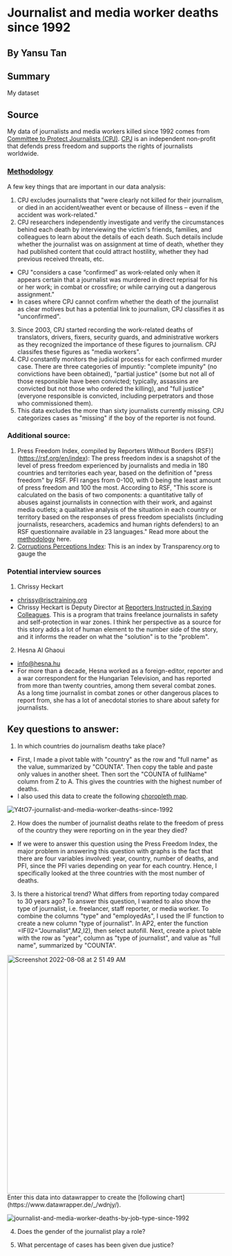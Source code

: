 # Journalist and media worker deaths since 1992
## By Yansu Tan
## Summary
My dataset
## Source
My data of journalists and media workers killed since 1992 comes from [Committee to Protect Journalists (CPJ)](https://cpj.org/data/). [CPJ](https://cpj.org/about/) is an independent non-profit that defends press freedom and supports the rights of journalists worldwide.
### [Methodology](https://cpj.org/data-methodology/)
A few key things that are important in our data analysis:
1. CPJ excludes journalists that "were clearly not killed for their journalism, or died in an accident/weather event or because of illness – even if the accident was work-related." 
2. CPJ researchers independently investigate and verify the circumstances behind each death by interviewing the victim's friends, families, and colleagues to learn about the details of each death. Such details include whether the journalist was on assignment at time of death, whether they had published content that could attract hostility, whether they had previous received threats, etc. 
  * CPJ "considers a case “confirmed” as work-related only when it appears certain that a journalist was murdered in direct reprisal for his or her work; in combat or crossfire; or while carrying out a dangerous assignment." 
  * In cases where CPJ cannot confirm whether the death of the journalist as clear motives but has a potential link to journalism, CPJ classifies it as "unconfirmed".
3. Since 2003, CPJ started recording the work-related deaths of translators, drivers, fixers, security guards, and administrative workers as they recognized the importance of these figures to journalism. CPJ classifes these figures as "media workers".
4. CPJ constantly monitors the judicial process for each confirmed murder case. There are three categories of impuntiy: "complete impunity" (no convictions have been obtained), "partial justice" (some but not all of those responsible have been convicted; typically, assassins are convicted but not those who ordered the killing), and "full justice" (everyone responsible is convicted, including perpetrators and those who commissioned them).
5. This data excludes the more than sixty journalists currently missing. CPJ categorizes cases as "missing" if the boy of the reporter is not found.
### Additional source: 
1. Press Freedom Index, compiled by Reporters Without Borders (RSF)](https://rsf.org/en/index): The press freedom index is a snapshot of the level of press freedom experienced by journalists and media in 180 countries and territories each year, based on the definition of "press freedom" by RSF. PFI ranges from 0-100, with 0 being the least amount of press freedom and 100 the most. According to RSF, "This score is calculated on the basis of two components: a quantitative tally of abuses against journalists in connection with their work, and against media outlets; a qualitative analysis of the situation in each country or territory based on the responses of press freedom specialists (including journalists, researchers, academics and human rights defenders) to an RSF questionnaire available in 23 languages." Read more about the [methodology](https://rsf.org/en/index-methodologie-2022?year=2022&data_type=general) here.
2. [Corruptions Perceptions Index](https://www.transparency.org/en/cpi/2021): This is an index by Transparency.org to gauge the 
### Potential interview sources
1. Chrissy Heckart
 * chrissy@risctraining.org
 * Chrissy Heckart is Deputy Director at [Reporters Instructed in Saving Colleagues](https://risctraining.org/). This is a program that trains freelance journalists in safety and self-protection in war zones. I think her perspective as a source for this story adds a lot of human element to the number side of the story, and it informs the reader on what the "solution" is to the "problem".
2. Hesna Al Ghaoui
 * info@hesna.hu
 * For more than a decade, Hesna worked as a foreign-editor, reporter and a war correspondent for the Hungarian Television, and has reported from more than twenty countries, among them several combat zones. As a long time journalist in combat zones or other dangerous places to report from, she has a lot of anecdotal stories to share about safety for journalists.
 
## Key questions to answer:
1. In which countries do journalism deaths take place?
 * First, I made a pivot table with "country" as the row and "full name" as the value, summarized by "COUNTA". Then copy the table and paste only values in another sheet. Then sort the "COUNTA of fullName" column from Z to A. This gives the countries with the highest number of deaths. 
 * I also used this data to create the following [choropleth map](https://www.datawrapper.de/_/Y4tO7/).

![Y4tO7-journalist-and-media-worker-deaths-since-1992](https://user-images.githubusercontent.com/109619753/183368621-556c0456-1d95-4e0c-9f91-5b99374acc67.png)

2. How does the number of journalist deaths relate to the freedom of press of the country they were reporting on in the year they died?
 * If we were to answer this question using the Press Freedom Index, the major problem in answering this question with graphs is the fact that there are four variables involved: year, country, number of deaths, and PFI, since the PFI varies depending on year for each country. Hence, I specifically looked at the three countries with the most number of deaths. 
 
3. Is there a historical trend? What differs from reporting today compared to 30 years ago?
To answer this question, I wanted to also show the type of journalist, i.e. freelancer, staff reporter, or media worker. To combine the columns "type" and "employedAs", I used the IF function to create a new column "type of journalist". In AP2, enter the function =IF(I2="Journalist",M2,I2), then select autofill.
Next, create a pivot table with the row as "year", column as "type of journalist", and value as "full name", summarized by "COUNTA".
<img width="552" alt="Screenshot 2022-08-08 at 2 51 49 AM" src="https://user-images.githubusercontent.com/109619753/183390959-809876fb-06da-4965-972c-bc4dcde694f5.png">
Enter this data into datawrapper to create the [following chart](https://www.datawrapper.de/_/wdnjy/).

![journalist-and-media-worker-deaths-by-job-type-since-1992](https://user-images.githubusercontent.com/109619753/183393820-49230ab5-8964-4033-9c7a-29f7b1729eea.png)

4. Does the gender of the journalist play a role?

5. What percentage of cases has been given due justice?






